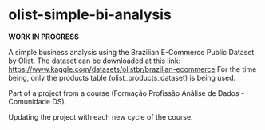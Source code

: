 # olist-simple-bi-analysis

**WORK IN PROGRESS**

A simple business analysis using the Brazilian E-Commerce Public Dataset by Olist.
The dataset can be downloaded at this link: https://www.kaggle.com/datasets/olistbr/brazilian-ecommerce
For the time being, only the products table (olist_products_dataset) is being used.

Part of a project from a course (Formação Profissão Análise de Dados - Comunidade DS).

Updating the project with each new cycle of the course.

